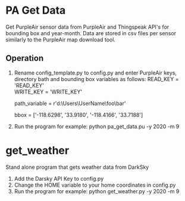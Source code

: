 # PA Get Data  
Get PurpleAir sensor data from PurpleAir and Thingspeak API's for bounding box and year-month.
Data are stored in csv files per sensor similarly to the PurpleAir map download tool.

## Operation  
1. Rename config_template.py to config.py and enter PurpleAir keys, directory bath and bounding box variables as follows:
    READ_KEY = 'READ_KEY'  
    WRITE_KEY = 'WRITE_KEY'

    path_variable = r'd:\Users\UserName\foo\bar'

    bbox = ['-118.6298', '33.9180', '-118.4166', '33.7188'] 
2. Run the program for example: python pa_get_data.pu -y 2020 -m 9


# get_weather
Stand alone program that gets weather data from DarkSky

1. Add the Darsky API Key to config.py
2. Change the HOME variable to your home coordinates in config.py
3. Run the program for example: python get_weather.py -y 2020 -m 9